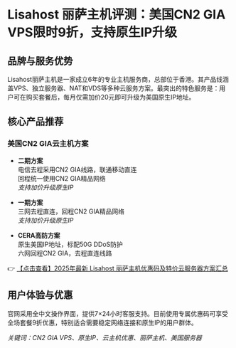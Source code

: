 # Lisahost 丽萨主机评测：美国CN2 GIA VPS限时9折，支持原生IP升级

## 品牌与服务优势

Lisahost丽萨主机是一家成立6年的专业主机服务商，总部位于香港。其产品线涵盖VPS、独立服务器、NAT和VDS等多种云服务方案。最突出的特色服务是：用户可在购买套餐后，每月仅需加价20元即可升级为美国原生IP地址。

## 核心产品推荐

### 美国CN2 GIA云主机方案

- **二期方案**  
  电信去程采用CN2 GIA线路，联通移动直连  
  回程统一使用CN2 GIA精品网络  
  *支持加价升级原生IP*

- **一期方案**  
  三网去程直连，回程CN2 GIA精品网络  
  *支持加价升级原生IP*

- **CERA高防方案**  
  原生美国IP地址，标配50G DDoS防护  
  六网回程CN2 GIA，去程直连线路

👉 [【点击查看】2025年最新 Lisahost 丽萨主机优惠码及特价云服务器方案汇总](https://bit.ly/lisazhuji)

## 用户体验与优惠

官网采用全中文操作界面，提供7×24小时客服支持。目前使用专属优惠码可享受全场套餐9折优惠，特别适合需要稳定网络连接和原生IP的用户群体。

*关键词：CN2 GIA VPS、原生IP、云主机优惠、丽萨主机、美国服务器*